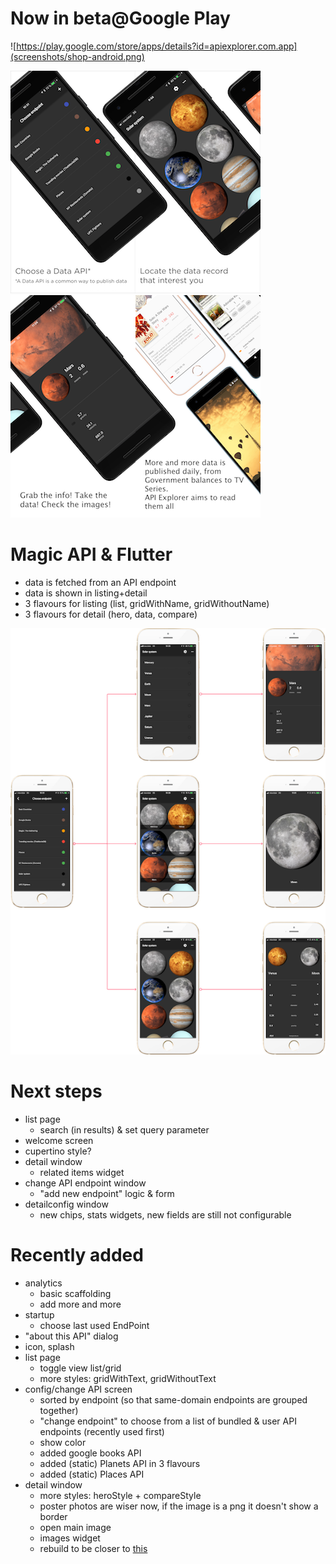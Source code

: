 # Now in beta@Google Play 

![https://play.google.com/store/apps/details?id=apiexplorer.com.app](screenshots/shop-android.png) 

![](screenshots/diapo1.png)![](screenshots/diapo2.png)    ![](screenshots/diapo3.png)![](screenshots/diapo4.png)


# Magic API &amp; Flutter

* data is fetched from an API endpoint
* data is shown in listing+detail
* 3 flavours for listing (list, gridWithName, gridWithoutName)
* 3 flavours for detail (hero, data, compare)

![Structure](screenshots/composition.png)

# Next steps
* list page
	* search (in results) & set query parameter
* welcome screen
* cupertino style?
* detail window
	* related items widget
* change API endpoint window
	* "add new endpoint" logic & form
* detailconfig window
	* new chips, stats widgets, new fields are still not configurable

# Recently added
* analytics
	* basic scaffolding
	* add more and more
* startup
	* choose last used EndPoint
* "about this API" dialog
* icon, splash
* list page
	* toggle view list/grid
	* more styles: gridWithText, gridWithoutText
* config/change API screen
	* sorted by endpoint (so that same-domain endpoints are grouped together)
	* "change endpoint" to choose from a list of bundled & user API endpoints (recently used first)
	* show color
	* added google books API
	* added (static) Planets API in 3 flavours
	* added (static) Places API
* detail window
	* more styles: heroStyle + compareStyle
	* poster photos are wiser now, if the image is a png it doesn't show a border
	* open main image
	* images widget
	* rebuild to be closer to [this](https://d33wubrfki0l68.cloudfront.net/4ac7d7e147f5505b66e74ce6698193a58f796776/67682/images/from-wireframes-to-flutter-movie-details-page/movie_details_ui_result.png)



